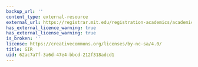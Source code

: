 ```yaml
---
backup_url: ''
content_type: external-resource
external_url: https://registrar.mit.edu/registration-academics/academic-requirements/general-institute-requirements
has_external_licence_warning: true
has_external_license_warning: true
is_broken: ''
license: https://creativecommons.org/licenses/by-nc-sa/4.0/
title: GIR
uid: 62ac7a7f-3a6d-47e4-bbcd-212f318adcd1
---
```

